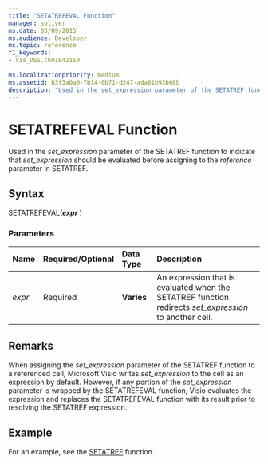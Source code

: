 ```yaml
---
title: "SETATREFEVAL Function"
manager: soliver
ms.date: 03/09/2015
ms.audience: Developer
ms.topic: reference
f1_keywords:
- Vis_DSS.chm1042150
 
ms.localizationpriority: medium
ms.assetid: b3f3a0a0-7b14-0b71-d247-ada81b93b66b
description: "Used in the set_expression parameter of the SETATREF function to indicate that set_expression should be evaluated before assigning to the reference parameter in SETATREF."
---
```


# SETATREFEVAL Function

Used in the _set_expression_ parameter of the SETATREF function to indicate that *set_expression* should be evaluated before assigning to the *reference* parameter in SETATREF.
  
## Syntax

SETATREFEVAL(***expr*** )
  
### Parameters

|**Name**|**Required/Optional**|**Data Type**|**Description**|
|:-----|:-----|:-----|:-----|
| _expr_ <br/> |Required  <br/> |**Varies** <br/> | An expression that is evaluated when the SETATREF function redirects  _set_expression_ to another cell. |

## Remarks

When assigning the *set_expression* parameter of the SETATREF function to a referenced cell, Microsoft Visio writes *set_expression* to the cell as an expression by default. However, if any portion of the *set_expression* parameter is wrapped by the SETATREFEVAL function, Visio evaluates the expression and replaces the SETATREFEVAL function with its result prior to resolving the SETATREF expression.
  
## Example

For an example, see the [SETATREF](setatref-function.md) function.
